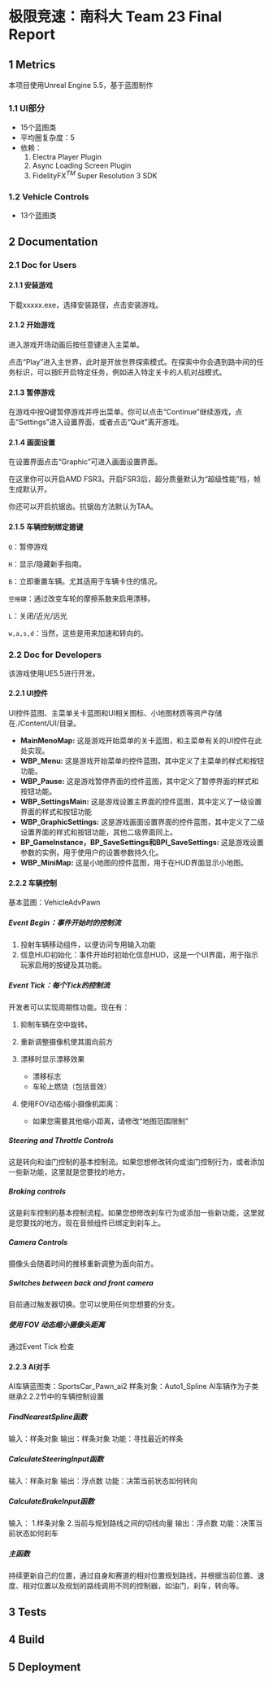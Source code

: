 # 极限竞速：南科大 Team 23 Final Report

## 1 Metrics

本项目使用Unreal Engine 5.5，基于蓝图制作

### 1.1 UI部分

- 15个蓝图类
- 平均圈复杂度：5
- 依赖：
  1. Electra Player Plugin
  2. Async Loading Screen Plugin
  3. FidelityFX$^{TM}$ Super Resolution 3 SDK

### 1.2 Vehicle Controls

- 13个蓝图类

## 2 Documentation

### 2.1 Doc for Users

#### 2.1.1 安装游戏

下载xxxxx.exe，选择安装路径，点击安装游戏。

#### 2.1.2 开始游戏

进入游戏开场动画后按任意键进入主菜单。

点击“Play”进入主世界，此时是开放世界探索模式。在探索中你会遇到路中间的任务标识，可以按E开启特定任务，例如进入特定关卡的人机对战模式。

#### 2.1.3 暂停游戏

在游戏中按Q键暂停游戏并呼出菜单。你可以点击“Continue”继续游戏，点击“Settings”进入设置界面，或者点击“Quit"离开游戏。

#### 2.1.4 画面设置

在设置界面点击“Graphic”可进入画面设置界面。

在这里你可以开启AMD FSR3。开启FSR3后，超分质量默认为“超级性能”档，帧生成默认开。

你还可以开启抗锯齿。抗锯齿方法默认为TAA。

#### 2.1.5 车辆控制绑定摁键

`Q`：暂停游戏

`H`：显示/隐藏新手指南。

`B`：立即重置车辆。尤其适用于车辆卡住的情况。

`空格键`：通过改变车轮的摩擦系数来启用漂移。

`L`：关闭/近光/远光

`w,a,s,d`：当然，这些是用来加速和转向的。

### 2.2 Doc for Developers

该游戏使用UE5.5进行开发。

#### 2.2.1 UI控件

UI控件蓝图、主菜单关卡蓝图和UI相关图标、小地图材质等资产存储在./Content/UI/目录。

- **MainMenoMap:** 这是游戏开始菜单的关卡蓝图，和主菜单有关的UI控件在此处实现。
- **WBP_Menu:** 这是游戏开始菜单的控件蓝图，其中定义了主菜单的样式和按钮功能。
- **WBP_Pause:** 这是游戏暂停界面的控件蓝图，其中定义了暂停界面的样式和按钮功能。
- **WBP_SettingsMain:** 这是游戏设置主界面的控件蓝图，其中定义了一级设置界面的样式和按钮功能
- **WBP_GraphicSettings:** 这是游戏画面设置界面的控件蓝图，其中定义了二级设置界面的样式和按钮功能，其他二级界面同上。
- **BP_GameInstance，BP_SaveSettings和BPI_SaveSettings:** 这是游戏设置参数的实例，用于使用户的设置参数持久化。
- **WBP_MiniMap:** 这是小地图的控件蓝图，用于在HUD界面显示小地图。

#### 2.2.2 车辆控制

基本蓝图：VehicleAdvPawn

##### Event Begin：事件开始时的控制流

1. 投射车辆移动组件，以便访问专用输入功能
2. 信息HUD初始化：事件开始时初始化信息HUD，这是一个UI界面，用于指示玩家启用的按键及其功能。

##### Event Tick：每个Tick的控制流

开发者可以实现周期性功能。现在有：

1. 抑制车辆在空中旋转。
2. 重新调整摄像机使其面向前方
3. 漂移时显示漂移效果

   - 漂移标志
   - 车轮上燃烧（包括音效）
4. 使用FOV动态缩小摄像机距离：

   - 如果您需要其他缩小距离，请修改“地图范围限制”

##### Steering and Throttle Controls

这是转向和油门控制的基本控制流。如果您想修改转向或油门控制行为，或者添加一些新功能，这里就是您要找的地方。

##### Braking controls

这是刹车控制的基本控制流程。如果您想修改刹车行为或添加一些新功能，这里就是您要找的地方。现在音频组件已绑定到刹车上。

##### Camera Controls

摄像头会随着时间的推移重新调整为面向前方。

##### Switches between back and front camera

目前通过触发器切换。您可以使用任何您想要的分支。

##### 使用 FOV 动态缩小摄像头距离

通过Event Tick 检查

#### 2.2.3 AI对手

AI车辆蓝图类：SportsCar_Pawn_ai2
样条对象：Auto1_Spline
AI车辆作为子类继承2.2.2节中的车辆控制设置

##### FindNearestSpline函数
输入：样条对象
输出：样条对象
功能：寻找最近的样条

##### CalculateSteeringInput函数
输入：样条对象
输出：浮点数
功能：决策当前状态如何转向

##### CalculateBrakeInput函数
输入：
1.样条对象
2.当前与规划路线之间的切线向量
输出：浮点数
功能：决策当前状态如何刹车

##### 主函数
持续更新自己的位置，通过自身和赛道的相对位置规划路线，并根据当前位置、速度、相对位置以及规划的路线调用不同的控制器，如油门，刹车，转向等。

## 3 Tests

## 4 Build

## 5 Deployment
